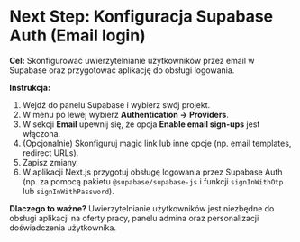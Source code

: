 # Next Step: Konfiguracja Supabase Auth (Email login)

**Cel:**
Skonfigurować uwierzytelnianie użytkowników przez email w Supabase oraz przygotować aplikację do obsługi logowania.

**Instrukcja:**
1. Wejdź do panelu Supabase i wybierz swój projekt.
2. W menu po lewej wybierz **Authentication → Providers**.
3. W sekcji **Email** upewnij się, że opcja **Enable email sign-ups** jest włączona.
4. (Opcjonalnie) Skonfiguruj magic link lub inne opcje (np. email templates, redirect URLs).
5. Zapisz zmiany.
6. W aplikacji Next.js przygotuj obsługę logowania przez Supabase Auth (np. za pomocą pakietu `@supabase/supabase-js` i funkcji `signInWithOtp` lub `signInWithPassword`).

**Dlaczego to ważne?**
Uwierzytelnianie użytkowników jest niezbędne do obsługi aplikacji na oferty pracy, panelu admina oraz personalizacji doświadczenia użytkownika. 